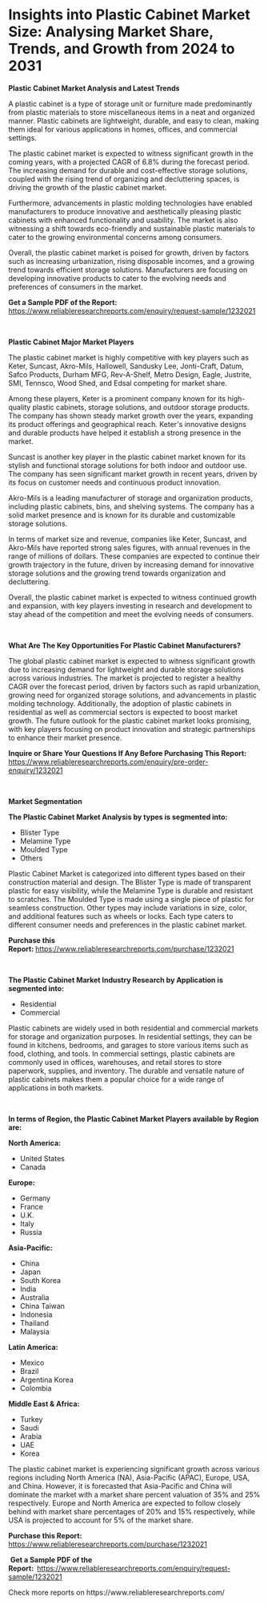 <p><h1>Insights into Plastic Cabinet Market Size: Analysing Market Share, Trends, and Growth from 2024 to 2031</h1></p><p><strong>Plastic Cabinet Market Analysis and Latest Trends</strong></p>
<p><p>A plastic cabinet is a type of storage unit or furniture made predominantly from plastic materials to store miscellaneous items in a neat and organized manner. Plastic cabinets are lightweight, durable, and easy to clean, making them ideal for various applications in homes, offices, and commercial settings.</p><p>The plastic cabinet market is expected to witness significant growth in the coming years, with a projected CAGR of 6.8% during the forecast period. The increasing demand for durable and cost-effective storage solutions, coupled with the rising trend of organizing and decluttering spaces, is driving the growth of the plastic cabinet market.</p><p>Furthermore, advancements in plastic molding technologies have enabled manufacturers to produce innovative and aesthetically pleasing plastic cabinets with enhanced functionality and usability. The market is also witnessing a shift towards eco-friendly and sustainable plastic materials to cater to the growing environmental concerns among consumers.</p><p>Overall, the plastic cabinet market is poised for growth, driven by factors such as increasing urbanization, rising disposable incomes, and a growing trend towards efficient storage solutions. Manufacturers are focusing on developing innovative products to cater to the evolving needs and preferences of consumers in the market.</p></p>
<p><strong>Get a Sample PDF of the Report:&nbsp;</strong> <a href="https://www.reliableresearchreports.com/enquiry/request-sample/1232021">https://www.reliableresearchreports.com/enquiry/request-sample/1232021</a></p>
<p>&nbsp;</p>
<p><strong>Plastic Cabinet Major Market Players</strong></p>
<p><p>The plastic cabinet market is highly competitive with key players such as Keter, Suncast, Akro-Mils, Hallowell, Sandusky Lee, Jonti-Craft, Datum, Safco Products, Durham MFG, Rev-A-Shelf, Metro Design, Eagle, Justrite, SMI, Tennsco, Wood Shed, and Edsal competing for market share.</p><p>Among these players, Keter is a prominent company known for its high-quality plastic cabinets, storage solutions, and outdoor storage products. The company has shown steady market growth over the years, expanding its product offerings and geographical reach. Keter's innovative designs and durable products have helped it establish a strong presence in the market.</p><p>Suncast is another key player in the plastic cabinet market known for its stylish and functional storage solutions for both indoor and outdoor use. The company has seen significant market growth in recent years, driven by its focus on customer needs and continuous product innovation.</p><p>Akro-Mils is a leading manufacturer of storage and organization products, including plastic cabinets, bins, and shelving systems. The company has a solid market presence and is known for its durable and customizable storage solutions.</p><p>In terms of market size and revenue, companies like Keter, Suncast, and Akro-Mils have reported strong sales figures, with annual revenues in the range of millions of dollars. These companies are expected to continue their growth trajectory in the future, driven by increasing demand for innovative storage solutions and the growing trend towards organization and decluttering.</p><p>Overall, the plastic cabinet market is expected to witness continued growth and expansion, with key players investing in research and development to stay ahead of the competition and meet the evolving needs of consumers.</p></p>
<p>&nbsp;</p>
<p><strong>What Are The Key Opportunities For Plastic Cabinet Manufacturers?</strong></p>
<p><p>The global plastic cabinet market is expected to witness significant growth due to increasing demand for lightweight and durable storage solutions across various industries. The market is projected to register a healthy CAGR over the forecast period, driven by factors such as rapid urbanization, growing need for organized storage solutions, and advancements in plastic molding technology. Additionally, the adoption of plastic cabinets in residential as well as commercial sectors is expected to boost market growth. The future outlook for the plastic cabinet market looks promising, with key players focusing on product innovation and strategic partnerships to enhance their market presence.</p></p>
<p><strong>Inquire or Share Your Questions If Any Before Purchasing This Report:</strong> <a href="https://www.reliableresearchreports.com/enquiry/pre-order-enquiry/1232021">https://www.reliableresearchreports.com/enquiry/pre-order-enquiry/1232021</a></p>
<p>&nbsp;</p>
<p><strong>Market Segmentation</strong></p>
<p><strong>The Plastic Cabinet Market Analysis by types is segmented into:</strong></p>
<p><ul><li>Blister Type</li><li>Melamine Type</li><li>Moulded Type</li><li>Others</li></ul></p>
<p><p>Plastic Cabinet Market is categorized into different types based on their construction material and design. The Blister Type is made of transparent plastic for easy visibility, while the Melamine Type is durable and resistant to scratches. The Moulded Type is made using a single piece of plastic for seamless construction. Other types may include variations in size, color, and additional features such as wheels or locks. Each type caters to different consumer needs and preferences in the plastic cabinet market.</p></p>
<p><strong>Purchase this Report:&nbsp;</strong><a href="https://www.reliableresearchreports.com/purchase/1232021">https://www.reliableresearchreports.com/purchase/1232021</a></p>
<p>&nbsp;</p>
<p><strong>The Plastic Cabinet Market Industry Research by Application is segmented into:</strong></p>
<p><ul><li>Residential</li><li>Commercial</li></ul></p>
<p><p>Plastic cabinets are widely used in both residential and commercial markets for storage and organization purposes. In residential settings, they can be found in kitchens, bedrooms, and garages to store various items such as food, clothing, and tools. In commercial settings, plastic cabinets are commonly used in offices, warehouses, and retail stores to store paperwork, supplies, and inventory. The durable and versatile nature of plastic cabinets makes them a popular choice for a wide range of applications in both markets.</p></p>
<p>&nbsp;</p>
<p><strong>In terms of Region, the Plastic Cabinet Market Players available by Region are:</strong></p>
<p>
    <p> <strong> North America: </strong>
        <ul>
            <li>United States</li>
            <li>Canada</li>
        </ul>
        </p> 
    <p> <strong> Europe: </strong>
        <ul>
            <li>Germany</li>
            <li>France</li>
            <li>U.K.</li>
            <li>Italy</li>
            <li>Russia</li>
        </ul>
        </p> 
    <p> <strong> Asia-Pacific: </strong>
        <ul>
            <li>China</li>
            <li>Japan</li>
            <li>South Korea</li>
            <li>India</li>
            <li>Australia</li>
            <li>China Taiwan</li>
            <li>Indonesia</li>
            <li>Thailand</li>
            <li>Malaysia</li>
        </ul>
        </p> 
    <p> <strong> Latin America: </strong>
        <ul>
            <li>Mexico</li>
            <li>Brazil</li>
            <li>Argentina Korea</li>
            <li>Colombia</li>
        </ul>
        </p> 
    <p> <strong> Middle East & Africa: </strong>
        <ul>
            <li>Turkey</li>
            <li>Saudi</li>
            <li>Arabia</li>
            <li>UAE</li>
            <li>Korea</li>
        </ul>
    </p>
    </p>
<p><p>The plastic cabinet market is experiencing significant growth across various regions including North America (NA), Asia-Pacific (APAC), Europe, USA, and China. However, it is forecasted that Asia-Pacific and China will dominate the market with a market share percent valuation of 35% and 25% respectively. Europe and North America are expected to follow closely behind with market share percentages of 20% and 15% respectively, while USA is projected to account for 5% of the market share.</p></p>
<p><strong>Purchase this Report: </strong><a href="https://www.reliableresearchreports.com/purchase/1232021">https://www.reliableresearchreports.com/purchase/1232021</a></p>
<p>&nbsp;<strong>Get a Sample PDF of the Report:&nbsp;&nbsp;</strong><a href="https://www.reliableresearchreports.com/enquiry/request-sample/1232021">https://www.reliableresearchreports.com/enquiry/request-sample/1232021</a></p>
<p><strong></strong></p>
<p>Check more reports on https://www.reliableresearchreports.com/</p>
